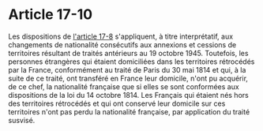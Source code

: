 # Article 17-10

Les dispositions de <a href='/code-civil/livre-ier-des-personnes/titre-ier-bis-de-la-nationalite-francaise/chapitre-ier-dispositions-generales/17-8.md' title='Code civil - art. 17-8 (V)'>l'article 17-8</a> s'appliquent, à titre interprétatif, aux changements de nationalité consécutifs aux annexions et cessions de territoires résultant de traités antérieurs au 19 octobre 1945. Toutefois, les personnes étrangères qui étaient domiciliées dans les territoires rétrocédés par la France, conformément au traité de Paris du 30 mai 1814 et qui, à la suite de ce traité, ont transféré en France leur domicile, n'ont pu acquérir, de ce chef, la nationalité française que si elles se sont conformées aux dispositions de la loi du 14 octobre 1814. Les Français qui étaient nés hors des territoires rétrocédés et qui ont conservé leur domicile sur ces territoires n'ont pas perdu la nationalité française, par application du traité susvisé.